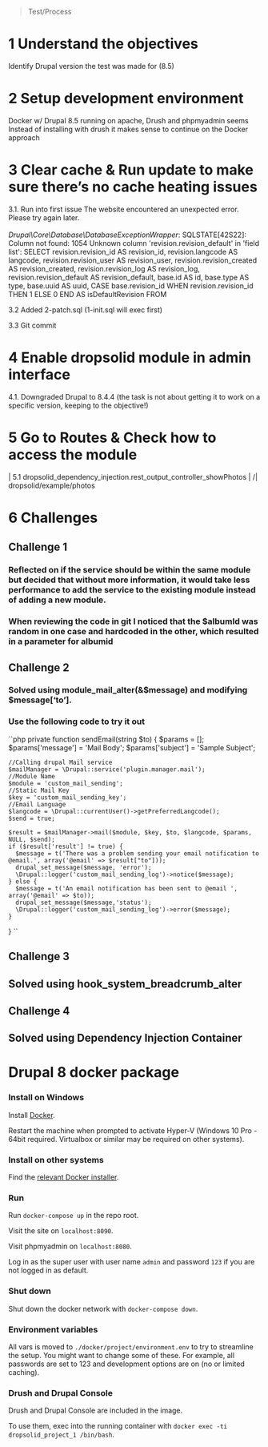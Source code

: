 > Test/Process

# 1 Understand the objectives
Identify Drupal version the test was made for (8.5)

# 2 Setup development environment
Docker w/ Drupal 8.5 running on apache, Drush and phpmyadmin seems
Instead of installing with drush it makes sense to continue on the Docker approach

# 3 Clear cache & Run update to make sure there’s no cache heating issues
3.1. Run into first issue
The website encountered an unexpected error. Please try again later.</br></br><em class="placeholder">Drupal\Core\Database\DatabaseExceptionWrapper</em>: SQLSTATE[42S22]: Column not found: 1054 Unknown column &#039;revision.revision_default&#039; in &#039;field list&#039;: SELECT revision.revision_id AS revision_id, revision.langcode AS langcode, revision.revision_user AS revision_user, revision.revision_created AS revision_created, revision.revision_log AS revision_log, revision.revision_default AS revision_default, base.id AS id, base.type AS type, base.uuid AS uuid, CASE base.revision_id WHEN revision.revision_id THEN 1 ELSE 0 END AS isDefaultRevision
FROM

3.2 Added 2-patch.sql (1-init.sql will exec first)

3.3 Git commit

# 4 Enable dropsolid module in admin interface
4.1. Downgraded Drupal to 8.4.4 (the task is not about getting it to work on a specific version, keeping to the objective!)

# 5 Go to Routes & Check how to access the module
| 5.1 dropsolid_dependency_injection.rest_output_controller_showPhotos | /| dropsolid/example/photos

# 6 Challenges
## Challenge 1
### Reflected on if the service should be within the same module but decided that without more information, it would take less performance to add the service to the existing module instead of adding a new module.
### When reviewing the code in git I noticed that the $albumId was random in one case and hardcoded in the other, which resulted in a parameter for albumid
## Challenge 2
### Solved using module_mail_alter(&$message) and modifying $message[‘to’].
### Use the following code to try it out
``php
private function sendEmail(string $to) {
    $params = [];
    $params['message'] = 'Mail Body';
    $params['subject'] = 'Sample Subject';

    //Calling drupal Mail service
    $mailManager = \Drupal::service('plugin.manager.mail');
    //Module Name
    $module = 'custom_mail_sending';
    //Static Mail Key
    $key = 'custom_mail_sending_key';
    //Email Language
    $langcode = \Drupal::currentUser()->getPreferredLangcode();
    $send = true;

    $result = $mailManager->mail($module, $key, $to, $langcode, $params, NULL, $send);
    if ($result['result'] != true) {
      $message = t('There was a problem sending your email notification to @email.', array('@email' => $result["to"]));
      drupal_set_message($message, 'error');
      \Drupal::logger('custom_mail_sending_log')->notice($message);
    } else {
      $message = t('An email notification has been sent to @email ', array('@email' => $to));
      drupal_set_message($message,'status');
      \Drupal::logger('custom_mail_sending_log')->error($message);
    }
  }
  ``
## Challenge 3
## Solved using hook_system_breadcrumb_alter
## Challenge 4
## Solved using Dependency Injection Container


# Drupal 8 docker package

### Install on Windows

Install [Docker](https://store.docker.com/editions/community/docker-ce-desktop-windows).

Restart the machine when prompted to activate Hyper-V (Windows 10 Pro - 64bit required. Virtualbox or similar may be required on other systems).

### Install on other systems

Find the [relevant Docker installer](https://www.docker.com).

### Run

Run ```docker-compose up``` in the repo root.

Visit the site on ```localhost:8090```.

Visit phpmyadmin on ```localhost:8080```.

Log in as the super user with user name ```admin``` and password ```123``` if you are not logged in as default.

### Shut down

Shut down the docker network with ```docker-compose down```.

### Environment variables

All vars is moved to `./docker/project/environment.env` to try to streamline the setup.
You might want to change some of these. For example, all passwords are set to 123 and development options are on (no or limited caching).

### Drush and Drupal Console

Drush and Drupal Console are included in the image.

To use them, exec into the running container with  `docker exec -ti dropsolid_project_1 /bin/bash`.
